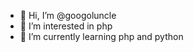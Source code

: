- 👋 Hi, I’m @googoluncle
- 👀 I’m interested in php
- 🌱 I’m currently learning php and python

<!---
googoluncle/googoluncle is a ✨ special ✨ repository because its `README.md` (this file) appears on your GitHub profile.
You can click the Preview link to take a look at your changes.
--->
